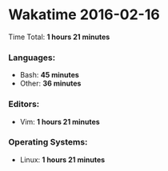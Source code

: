 # Wakatime 2016-02-16

Time Total: **1 hours 21 minutes**

### Languages:
- Bash: **45 minutes** 
- Other: **36 minutes** 

### Editors:
- Vim: **1 hours 21 minutes** 

### Operating Systems:
- Linux: **1 hours 21 minutes** 

